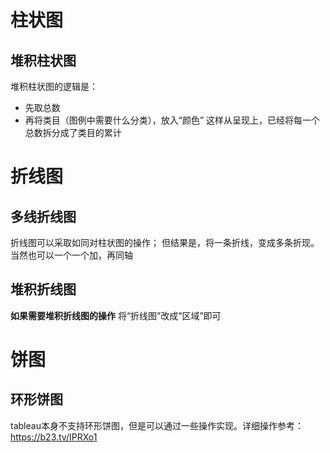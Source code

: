 # 柱状图  
## 堆积柱状图  
堆积柱状图的逻辑是：
- 先取总数
- 再将类目（图例中需要什么分类），放入“颜色”
这样从呈现上，已经将每一个总数拆分成了类目的累计
# 折线图  
## 多线折线图  
折线图可以采取如同对柱状图的操作；
但结果是，将一条折线，变成多条折现。
当然也可以一个一个加，再同轴
## 堆积折线图  
**如果需要堆积折线图的操作**
将“折线图”改成“区域”即可
# 饼图  
## 环形饼图  
tableau本身不支持环形饼图，但是可以通过一些操作实现。详细操作参考：https://b23.tv/IPRXo1
